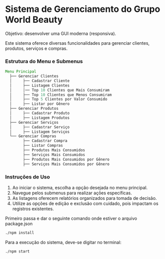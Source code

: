 # Sistema de Gerenciamento do Grupo World Beauty

Objetivo: desenvolver uma GUI moderna (responsiva).

Este sistema oferece diversas funcionalidades para gerenciar clientes, produtos, serviços e compras.


### Estrutura do Menu e Submenus

```java
Menu Principal
  ├── Gerenciar Clientes
  │     ├── Cadastrar Cliente
  │     ├── Listagem Clientes
  │     │── Top 10 Clientes que Mais Consumiram
  │     ├── Top 10 Clientes que Menos Consumiram
  │     ├── Top 5 Clientes por Valor Consumido
  │     ├── Listar por Gênero
  ├── Gerenciar Produtos
  │     ├── Cadastrar Produto
  │     ├── Listagem Produtos
  ├── Gerenciar Serviços
  │     ├── Cadastrar Serviço
  │     ├── Listagem Serviços
  └── Gerenciar Compras
        ├── Cadastrar Compra
        ├── Listar Compras
        ├── Produtos Mais Consumidos
        ├── Serviços Mais Consumidos
        ├── Produtos Mais Consumidos por Gênero
        ├── Serviços Mais Consumidos por Gênero
```

### Instruções de Uso

1. Ao iniciar o sistema, escolha a opção desejada no menu principal.
2. Navegue pelos submenus para realizar ações específicas.
3. As listagens oferecem relatórios organizados para tomada de decisão.
4. Utilize as opções de edição e exclusão com cuidado, pois impactam os registros existentes.

Primeiro passa e dar o seguinte comando onde estiver o arquivo package.json

```bash
./npm install
```


Para a execução do sistema, deve-se digitar no terminal:

```bash
./npm start
```